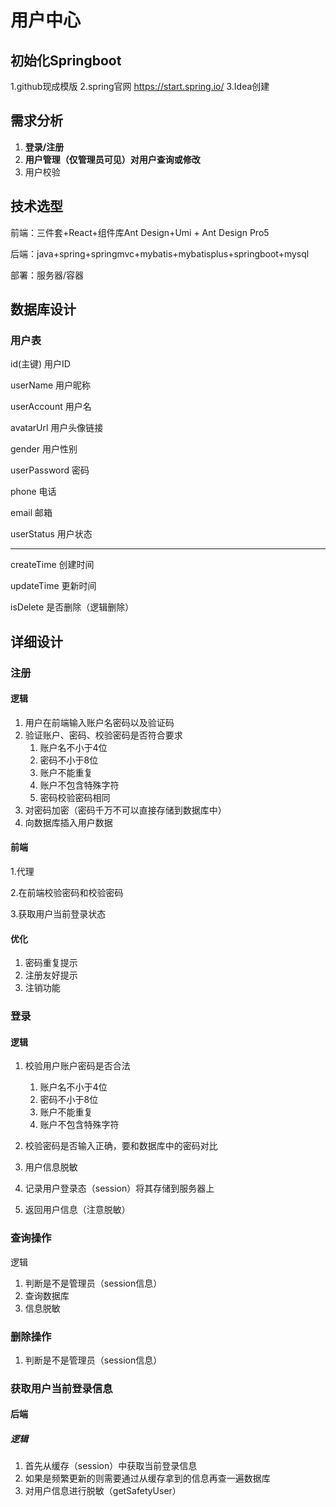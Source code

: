 # 用户中心
## 初始化Springboot
1.github现成模版
2.spring官网 https://start.spring.io/
3.Idea创建

## 需求分析

1. **登录/注册**
2. **用户管理（仅管理员可见）对用户查询或修改**
3. 用户校验

## 技术选型

前端：三件套+React+组件库Ant Design+Umi + Ant Design Pro5

后端：java+spring+springmvc+mybatis+mybatisplus+springboot+mysql

部署：服务器/容器

## 数据库设计

### 用户表

id(主键) 用户ID

userName 用户昵称 

userAccount 用户名

avatarUrl 用户头像链接

gender 用户性别

userPassword 密码

phone 电话

email 邮箱

userStatus 用户状态

----

createTime 创建时间

updateTime 更新时间

isDelete 是否删除（逻辑删除）

## 详细设计

### 注册

#### 逻辑

1. 用户在前端输入账户名密码以及验证码
2. 验证账户、密码、校验密码是否符合要求
   1. 账户名不小于4位
   2. 密码不小于8位
   3. 账户不能重复
   4. 账户不包含特殊字符
   5. 密码校验密码相同
3. 对密码加密（密码千万不可以直接存储到数据库中）
4. 向数据库插入用户数据

#### 前端

1.代理

2.在前端校验密码和校验密码 

3.获取用户当前登录状态

#### 优化

1. 密码重复提示
2. 注册友好提示
3. 注销功能

### 登录

#### 逻辑

1. 校验用户账户密码是否合法
   1. 账户名不小于4位
   2. 密码不小于8位
   3. 账户不能重复
   4. 账户不包含特殊字符

2. 校验密码是否输入正确，要和数据库中的密码对比
3. 用户信息脱敏
4. 记录用户登录态（session）将其存储到服务器上
5. 返回用户信息（注意脱敏）

### 查询操作

逻辑

1. 判断是不是管理员（session信息）
2. 查询数据库
3. 信息脱敏

### 删除操作

1. 判断是不是管理员（session信息）

### 获取用户当前登录信息

#### 后端

##### 逻辑

1. 首先从缓存（session）中获取当前登录信息
2. 如果是频繁更新的则需要通过从缓存拿到的信息再查一遍数据库
3. 对用户信息进行脱敏（getSafetyUser）



